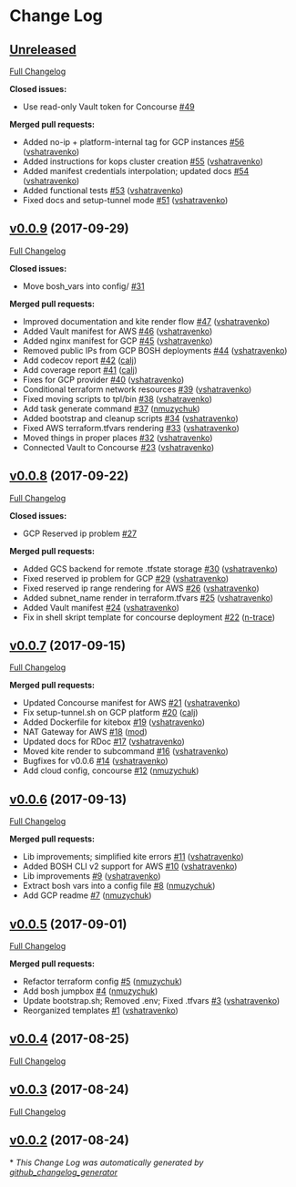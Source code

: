 # Change Log

## [Unreleased](https://github.com/helios-technologies/kite/tree/HEAD)

[Full Changelog](https://github.com/helios-technologies/kite/compare/v0.0.9...HEAD)

**Closed issues:**

- Use read-only Vault token for Concourse [\#49](https://github.com/helios-technologies/kite/issues/49)

**Merged pull requests:**

- Added no-ip + platform-internal tag for GCP instances [\#56](https://github.com/helios-technologies/kite/pull/56) ([vshatravenko](https://github.com/vshatravenko))
- Added instructions for kops cluster creation [\#55](https://github.com/helios-technologies/kite/pull/55) ([vshatravenko](https://github.com/vshatravenko))
- Added manifest credentials interpolation; updated docs [\#54](https://github.com/helios-technologies/kite/pull/54) ([vshatravenko](https://github.com/vshatravenko))
- Added functional tests [\#53](https://github.com/helios-technologies/kite/pull/53) ([vshatravenko](https://github.com/vshatravenko))
- Fixed docs and setup-tunnel mode [\#51](https://github.com/helios-technologies/kite/pull/51) ([vshatravenko](https://github.com/vshatravenko))

## [v0.0.9](https://github.com/helios-technologies/kite/tree/v0.0.9) (2017-09-29)
[Full Changelog](https://github.com/helios-technologies/kite/compare/v0.0.8...v0.0.9)

**Closed issues:**

- Move bosh\_vars into config/ [\#31](https://github.com/helios-technologies/kite/issues/31)

**Merged pull requests:**

- Improved documentation and kite render flow [\#47](https://github.com/helios-technologies/kite/pull/47) ([vshatravenko](https://github.com/vshatravenko))
- Added Vault manifest for AWS [\#46](https://github.com/helios-technologies/kite/pull/46) ([vshatravenko](https://github.com/vshatravenko))
- Added nginx manifest for GCP [\#45](https://github.com/helios-technologies/kite/pull/45) ([vshatravenko](https://github.com/vshatravenko))
- Removed public IPs from GCP BOSH deployments [\#44](https://github.com/helios-technologies/kite/pull/44) ([vshatravenko](https://github.com/vshatravenko))
- Add codecov report [\#42](https://github.com/helios-technologies/kite/pull/42) ([calj](https://github.com/calj))
- Add coverage report [\#41](https://github.com/helios-technologies/kite/pull/41) ([calj](https://github.com/calj))
- Fixes for GCP provider [\#40](https://github.com/helios-technologies/kite/pull/40) ([vshatravenko](https://github.com/vshatravenko))
- Conditional terraform network resources [\#39](https://github.com/helios-technologies/kite/pull/39) ([vshatravenko](https://github.com/vshatravenko))
- Fixed moving scripts to tpl/bin [\#38](https://github.com/helios-technologies/kite/pull/38) ([vshatravenko](https://github.com/vshatravenko))
- Add task generate command [\#37](https://github.com/helios-technologies/kite/pull/37) ([nmuzychuk](https://github.com/nmuzychuk))
- Added bootstrap and cleanup scripts [\#34](https://github.com/helios-technologies/kite/pull/34) ([vshatravenko](https://github.com/vshatravenko))
- Fixed AWS terraform.tfvars rendering [\#33](https://github.com/helios-technologies/kite/pull/33) ([vshatravenko](https://github.com/vshatravenko))
- Moved things in proper places [\#32](https://github.com/helios-technologies/kite/pull/32) ([vshatravenko](https://github.com/vshatravenko))
- Connected Vault to Concourse [\#23](https://github.com/helios-technologies/kite/pull/23) ([vshatravenko](https://github.com/vshatravenko))

## [v0.0.8](https://github.com/helios-technologies/kite/tree/v0.0.8) (2017-09-22)
[Full Changelog](https://github.com/helios-technologies/kite/compare/v0.0.7...v0.0.8)

**Closed issues:**

- GCP Reserved ip problem [\#27](https://github.com/helios-technologies/kite/issues/27)

**Merged pull requests:**

- Added GCS backend for remote .tfstate storage [\#30](https://github.com/helios-technologies/kite/pull/30) ([vshatravenko](https://github.com/vshatravenko))
- Fixed reserved ip problem for GCP [\#29](https://github.com/helios-technologies/kite/pull/29) ([vshatravenko](https://github.com/vshatravenko))
- Fixed reserved ip range rendering for AWS [\#26](https://github.com/helios-technologies/kite/pull/26) ([vshatravenko](https://github.com/vshatravenko))
- Added subnet\_name render in terraform.tfvars [\#25](https://github.com/helios-technologies/kite/pull/25) ([vshatravenko](https://github.com/vshatravenko))
- Added Vault manifest [\#24](https://github.com/helios-technologies/kite/pull/24) ([vshatravenko](https://github.com/vshatravenko))
- Fix in shell skript template for concourse deployment [\#22](https://github.com/helios-technologies/kite/pull/22) ([n-trace](https://github.com/n-trace))

## [v0.0.7](https://github.com/helios-technologies/kite/tree/v0.0.7) (2017-09-15)
[Full Changelog](https://github.com/helios-technologies/kite/compare/v0.0.6...v0.0.7)

**Merged pull requests:**

- Updated Concourse manifest for AWS [\#21](https://github.com/helios-technologies/kite/pull/21) ([vshatravenko](https://github.com/vshatravenko))
- Fix setup-tunnel.sh on GCP platform [\#20](https://github.com/helios-technologies/kite/pull/20) ([calj](https://github.com/calj))
- Added Dockerfile for kitebox [\#19](https://github.com/helios-technologies/kite/pull/19) ([vshatravenko](https://github.com/vshatravenko))
- NAT Gateway for AWS [\#18](https://github.com/helios-technologies/kite/pull/18) ([mod](https://github.com/mod))
- Updated docs for RDoc [\#17](https://github.com/helios-technologies/kite/pull/17) ([vshatravenko](https://github.com/vshatravenko))
- Moved kite render to subcommand [\#16](https://github.com/helios-technologies/kite/pull/16) ([vshatravenko](https://github.com/vshatravenko))
- Bugfixes for v0.0.6 [\#14](https://github.com/helios-technologies/kite/pull/14) ([vshatravenko](https://github.com/vshatravenko))
- Add cloud config, concourse [\#12](https://github.com/helios-technologies/kite/pull/12) ([nmuzychuk](https://github.com/nmuzychuk))

## [v0.0.6](https://github.com/helios-technologies/kite/tree/v0.0.6) (2017-09-13)
[Full Changelog](https://github.com/helios-technologies/kite/compare/v0.0.5...v0.0.6)

**Merged pull requests:**

- Lib improvements; simplified kite errors [\#11](https://github.com/helios-technologies/kite/pull/11) ([vshatravenko](https://github.com/vshatravenko))
- Added BOSH CLI v2 support for AWS [\#10](https://github.com/helios-technologies/kite/pull/10) ([vshatravenko](https://github.com/vshatravenko))
- Lib improvements [\#9](https://github.com/helios-technologies/kite/pull/9) ([vshatravenko](https://github.com/vshatravenko))
- Extract bosh vars into a config file [\#8](https://github.com/helios-technologies/kite/pull/8) ([nmuzychuk](https://github.com/nmuzychuk))
- Add GCP readme [\#7](https://github.com/helios-technologies/kite/pull/7) ([nmuzychuk](https://github.com/nmuzychuk))

## [v0.0.5](https://github.com/helios-technologies/kite/tree/v0.0.5) (2017-09-01)
[Full Changelog](https://github.com/helios-technologies/kite/compare/v0.0.4...v0.0.5)

**Merged pull requests:**

- Refactor terraform config [\#5](https://github.com/helios-technologies/kite/pull/5) ([nmuzychuk](https://github.com/nmuzychuk))
- Add bosh jumpbox [\#4](https://github.com/helios-technologies/kite/pull/4) ([nmuzychuk](https://github.com/nmuzychuk))
- Update bootstrap.sh; Removed .env; Fixed .tfvars [\#3](https://github.com/helios-technologies/kite/pull/3) ([vshatravenko](https://github.com/vshatravenko))
- Reorganized templates [\#1](https://github.com/helios-technologies/kite/pull/1) ([vshatravenko](https://github.com/vshatravenko))

## [v0.0.4](https://github.com/helios-technologies/kite/tree/v0.0.4) (2017-08-25)
[Full Changelog](https://github.com/helios-technologies/kite/compare/v0.0.3...v0.0.4)

## [v0.0.3](https://github.com/helios-technologies/kite/tree/v0.0.3) (2017-08-24)
[Full Changelog](https://github.com/helios-technologies/kite/compare/v0.0.2...v0.0.3)

## [v0.0.2](https://github.com/helios-technologies/kite/tree/v0.0.2) (2017-08-24)


\* *This Change Log was automatically generated by [github_changelog_generator](https://github.com/skywinder/Github-Changelog-Generator)*